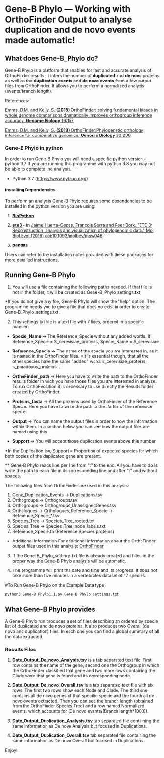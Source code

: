 # Gene-B Phylo — Working with OrthoFinder Output to analyse duplication and de novo events made automatic!


## What does Gene-B_Phylo do?
Gene-B Phylo is a platform that enables for fast and accurate analysis of OrthoFinder results. It infers the number of **duplicated** and **de novo** proteins as well as the **duplication events** and **de novo events** from a few output files from OrthoFinder. It allows you to perform a normalized analysis (events/branch length).

References:

[Emms, D.M. and Kelly, S. **(2015)** OrthoFinder: solving fundamental biases in whole genome comparisons dramatically improves orthogroup inference accuracy. **Genome Biology** 16:157](https://genomebiology.biomedcentral.com/articles/10.1186/s13059-015-0721-2)

[Emms, D.M. and Kelly, S. **(2019)** OrthoFinder:Phylogenetic orthology inference for comparative genomics. **Genome Biology** 20:238](https://genomebiology.biomedcentral.com/articles/10.1186/s13059-019-1832-y) 

### Gene-B Phylo in python
In order to run Gene-B Phylo you will need a specific python version - python 3.7
If you are running this programme with python 3.8 you may not be able to complete the analysis.

- Python 3.7 (https://www.python.org/)

#### Installing Dependencies
To perform an analysis Gene-B Phylo requires some dependencies to be installed in the python version you are using:

1. [**BioPython**](https://biopython.org/) 

2. [**ete3**](http://etetoolkit.org/) - In [Jaime Huerta-Cepas, François Serra and Peer Bork. "ETE 3: Reconstruction, analysis and visualization of phylogenomic data."  Mol Biol Evol (2016) doi:10.1093/molbev/msw046](https://academic.oup.com/mbe/article/33/6/1635/2579822) 

3. [**pandas**](https://pandas.pydata.org/)

Users can refer to the installation notes provided with these packages for more detailed instructions.

## Running Gene-B Phylo
1. You will use a file containing the following paths needed. If that file is not in the folder, it will be created as Gene-B_Phylo_settings.txt. 

*If you do not give any file, Gene-B Phylo will show the "help" option. The programme needs you to give a file that does no exist in order to create Gene-B_Phylo_settings.txt.

2. This settings.txt file is a text file with 7 lines, ordered in a specific manner:
- **Specie_Name** -> The Reference_Specie without any added words. If Reference_Specie = S_cerevisiae_proteins, Specie_Name = S_cerevisiae

- **Reference_Specie** -> The name of the specie you are interested in, as it is named in the OrthoFinder files.
*It is essential though, that all the other species have the same "added" word: s_cerevisiae_proteins, s_paradoxus_proteins...

- **OrthoFinder_path** -> Here you have to write the path to the OrthoFinder results folder in wich you have those files you are interested in analyse. To run OrthoEvolution it is necessary to use directly the Results folder created by OrthoFinder.

- **Proteins_fasta** -> All the proteins used by OrthoFinder of the Reference Specie. Here you have to write the path to the .fa file of the reference specie.

- **Output** -> You can name the output files in order to now the information within them. In a section below you can see how the output files are named using this.

- **Support** -> You will accept those duplication events above this number

*In the Duplication.tsv, Support = Proportion of expected species for which both copies of the duplicated gene are present.

** Gene-B Phylo reads line per line from ":" to the end. All you have to do is write the path to each file in its corresponding line and after ":" and without spaces.

The following files from OrthoFinder are used in this analysis:
1) Gene_Duplication_Events -> Duplications.tsv
2) Orthogroups -> Orthogroups.tsv
3) Orthogroups -> Orthogroups_UnassignedGenes.tsv
4) Orthologues -> Orthologues_Reference_Specie -> Reference_Specie_*.tsv
5) Species_Tree -> Species_Tree_rooted.txt
6) Species_Tree -> Species_Tree_node_labels.txt
7) Reference_Specie.fa (Reference Species proteins)

- Additional Information
For additional information about the OrthoFinder output files used in this analysis:
[OrthoFinder](https://github.com/davidemms/OrthoFinder)

3. If the Gene-B_Phylo_settings.txt file is already created and filled in the proper way the Gene-B Phylo analysis will be automatic.

4. The programme will print the date and time and its progress. It does not take more than five minutes in a vertebrates dataset of 17 species.


#To Run Gene-B Phylo on the Example Data type

`python3 Gene-B_Phylo1.1.py Gene-B_Phylo_settings.txt`


## What Gene-B Phylo provides
A Gene-B Phylo run produces a set of files describing an ordered by specie list of duplicated and de novo proteins. It also produces two Overall (de novo and duplication) files. In each one you can find a global summary of all the data extracted. 


### Results Files
1. **Date_Output_De_novo_Analysis.tsv** is a tab separated text file. First row contains the name of the gene, second one the Orthogroup in which the OrthoFinder classified that gene and two more rows containing the Clade were that gene is found and its corresponding node.

2. **Date_Output_De_novo_Overall.tsv** is a tab separated text file with six rows. The first two rows show each Node and Clade. The third one contains all de novo genes of that specific specie and the fourth all de novo events extracted. Then you can see the branch length (obtained from the OrthoFinder Species Tree) and a row named Normalized events, which accounts for (De novo events/(Branch length*1000)).
 
3. **Date_Output_Duplication_Analysis.tsv** tab separated file containing the same information as De novo Analysis but focused in Duplications.

4. **Date_Output_Duplication_Overall.tsv** tab separated file containing the same information as De novo Overall but focused in Duplications.
   
Enjoy!
